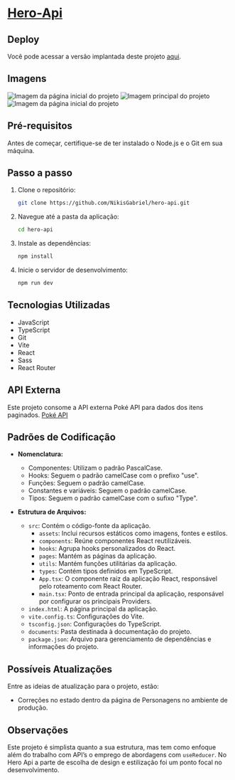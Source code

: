 # [Hero-Api](https://fanciful-bunny-93b7f4.netlify.app/)

## Deploy

Você pode acessar a versão implantada deste projeto [aqui](https://fanciful-bunny-93b7f4.netlify.app/).

## Imagens

![Imagem da página inicial do projeto](https://github.com/NikisGabriel/hero-api/blob/main/documents/hero-api.png)
![Imagem principal do projeto](https://github.com/NikisGabriel/hero-api/blob/main/documents/hero-api-cards.png)
![Imagem da página inicial do projeto](https://github.com/NikisGabriel/hero-api/blob/main/documents/hero-api-character.png)

## Pré-requisitos

Antes de começar, certifique-se de ter instalado o Node.js e o Git em sua máquina.

## Passo a passo

1. Clone o repositório:

   ```bash
   git clone https://github.com/NikisGabriel/hero-api.git
   ```

2. Navegue até a pasta da aplicação:

   ```bash
   cd hero-api
   ```

3. Instale as dependências:

   ```bash
   npm install
   ```

4. Inicie o servidor de desenvolvimento:

   ```bash
   npm run dev
   ```

## Tecnologias Utilizadas

- JavaScript
- TypeScript
- Git
- Vite
- React
- Sass
- React Router

## API Externa

Este projeto consome a API externa Poké API para dados dos itens paginados. [Poké API ](https://pokeapi.co/)

## Padrões de Codificação

- **Nomenclatura:**

  - Componentes: Utilizam o padrão PascalCase.
  - Hooks: Seguem o padrão camelCase com o prefixo "use".
  - Funções: Seguem o padrão camelCase.
  - Constantes e variáveis: Seguem o padrão camelCase.
  - Tipos: Seguem o padrão camelCase com o sufixo "Type".

- **Estrutura de Arquivos:**
  - `src`: Contém o código-fonte da aplicação.
    - `assets`: Inclui recursos estáticos como imagens, fontes e estilos.
    - `components`: Reúne componentes React reutilizáveis.
    - `hooks`: Agrupa hooks personalizados do React.
    - `pages`: Mantém as páginas da aplicação.
    - `utils`: Mantém funções utilitárias da aplicação.
    - `types`: Contém tipos definidos em TypeScript.
    - `App.tsx`: O componente raiz da aplicação React, responsável pelo roteamento com React Router.
    - `main.tsx`: Ponto de entrada principal da aplicação, responsável por configurar os principais Providers.
  - `index.html`: A página principal da aplicação.
  - `vite.config.ts`: Configurações do Vite.
  - `tsconfig.json`: Configurações do TypeScript.
  - `documents`: Pasta destinada à documentação do projeto.
  - `package.json`: Arquivo para gerenciamento de dependências e informações do projeto.

## Possíveis Atualizações

Entre as ideias de atualização para o projeto, estão:

- Correções no estado dentro da página de Personagens no ambiente de produção.

## Observações

Este projeto é simplista quanto a sua estrutura, mas tem como enfoque além do trabalho com API’s o emprego de abordagens com `useReducer`. No Hero Api a parte de escolha de design e estilização foi um ponto focal no desenvolvimento.
